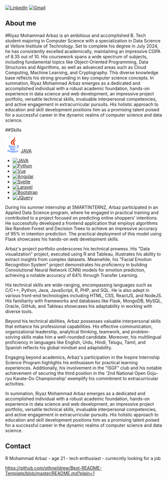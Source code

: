 
<a name="readme-top"></a>
[![LinkedIn][linkedin-shield]][linkedin-url]
[![Gmail][mail-shield]][Gmail-url]

## About me
#Riyaz Mohammad Arbaz
is an ambitious and accomplished B. Tech student majoring in Computer Science with a specialization in Data Science at Vellore Institute of Technology. Set to complete his degree in July 2024, he has consistently excelled academically, maintaining an impressive CGPA of 8.35 out of 10. His coursework spans a wide spectrum of subjects, including fundamental topics like Object-Oriented Programming, Data Structures and Algorithms, as well as advanced areas such as Cloud Computing, Machine Learning, and Cryptography. This diverse knowledge base reflects his strong grounding in key computer science concepts.
In summation, Riyaz Mohammad Arbaz emerges as a dedicated and accomplished individual with a robust academic foundation, hands-on experience in data science and web development, an impressive project portfolio, versatile technical skills, invaluable interpersonal competencies, and active engagement in extracurricular pursuits. His holistic approach to education and skill development positions him as a promising talent poised for a successful career in the dynamic realms of computer science and data science.

##Skills

<a href="https://github.com/arbazarshad/Mohammad_Arbaz/blob/main/images/java.png?raw=true"/> <img width="50px" src = "https://github.com/arbazarshad/Mohammad_Arbaz/blob/main/images/java%20(1).png" />JAVA</a>
* [![JAVA][Java]][java-url]
* [![Python][Python]][Python-url]
* [![Vue][Vue.js]][Vue-url]
* [![Angular][Angular.io]][Angular-url]
* [![Svelte][Svelte.dev]][Svelte-url]
* [![Laravel][Laravel.com]][Laravel-url]
* [![Bootstrap][Bootstrap.com]][Bootstrap-url]
* [![JQuery][JQuery.com]][JQuery-url]


During his summer internship at SMARTINTERNZ, Arbaz participated in an Applied Data Science program, where he engaged in practical training and contributed to a project focused on predicting online shoppers' intentions. He successfully developed a frontend application that employs algorithms like Random Forest and Decision Trees to achieve an impressive accuracy of 95% in intention prediction. The practical deployment of this model using Flask showcases his hands-on web development skills.

Arbaz's project portfolio underscores his technical prowess. His "Data visualization" project, executed using R and Tableau, illustrates his ability to extract insights from complex datasets. Meanwhile, his "Facial Emotion Recognition System" project demonstrates his proficiency in building Convolutional Neural Network (CNN) models for emotion prediction, achieving a notable accuracy of 64% through Transfer Learning.

His technical skills are wide-ranging, encompassing languages such as C/C++, Python, Java, JavaScript, R, PHP, and SQL. He is also adept in various front-end technologies including HTML, CSS, ReactJS, and NodeJS. His familiarity with frameworks and databases like Flask, MongoDB, MySQL, Oracle, GitHub, and Tableau showcases his adaptability in working with diverse tools.

Beyond his technical abilities, Arbaz possesses valuable interpersonal skills that enhance his professional capabilities. His effective communication, organizational leadership, analytical thinking, teamwork, and problem-solving skills make him a well-rounded candidate. Moreover, his multilingual proficiency in languages like English, Urdu, Hindi, Telugu, Tamil, and Spanish reflects his global mindset and adaptability.

Engaging beyond academics, Arbaz's participation in the Inspire Internship Science Program highlights his enthusiasm for practical learning experiences. Additionally, his involvement in the "ISGF" club and his notable achievement of securing the third position in the '2nd National Open Goju-ryu Karate-Do Championship' exemplify his commitment to extracurricular activities.

In summation, Riyaz Mohammad Arbaz emerges as a dedicated and accomplished individual with a robust academic foundation, hands-on experience in data science and web development, an impressive project portfolio, versatile technical skills, invaluable interpersonal competencies, and active engagement in extracurricular pursuits. His holistic approach to education and skill development positions him as a promising talent poised for a successful career in the dynamic realms of computer science and data science.



## Contact

R Mohammad Arbaz - age 21 - tech enthusiast - currecntly looking for a job

[linkedin-shield]: https://img.shields.io/badge/-LinkedIn-black.svg?style=for-the-badge&logo=linkedin&colorB=555
[linkedin-url]: https://linkedin.com/in/othneildrew
[mail-shield]: https://img.shields.io/badge/-Gmail-blue.svg?style=for-the-badge&logo=Gmail&colorB=555
[Gmail-url]: https://mail.google.com/mail/u/0/#inbox?compose=jrjtWvNBjpwzkQCfLPGsnCgdfLrRDWczHxjHjBxhjgZkdjHWPDStXPJDVRrtRVDrgXLQGdnJ


[JAVA]: https://img.shields.io/badge/Java-E76F00?style=for-the-badge&logo=https://github.com/arbazarshad/Mohammad_Arbaz/blob/main/images/java%20(1).png&logoColor=Orange
[Java-url]:https://java.org/
[python]: https://img.shields.io/badge/Python-20232A?style=for-the-badge&logo=Pthon&logoColor=61DAFB
[Python-url]: https://Python.org/
[Vue.js]: https://img.shields.io/badge/Vue.js-35495E?style=for-the-badge&logo=vuedotjs&logoColor=4FC08D
[Vue-url]: https://vuejs.org/
[Angular.io]: https://img.shields.io/badge/Angular-DD0031?style=for-the-badge&logo=angular&logoColor=white
[Angular-url]: https://angular.io/
[Svelte.dev]: https://img.shields.io/badge/Svelte-4A4A55?style=for-the-badge&logo=svelte&logoColor=FF3E00
[Svelte-url]: https://svelte.dev/
[Laravel.com]: https://img.shields.io/badge/Laravel-FF2D20?style=for-the-badge&logo=laravel&logoColor=white
[Laravel-url]: https://laravel.com
[Bootstrap.com]: https://img.shields.io/badge/Bootstrap-563D7C?style=for-the-badge&logo=bootstrap&logoColor=white
[Bootstrap-url]: https://getbootstrap.com
[JQuery.com]: https://img.shields.io/badge/jQuery-0769AD?style=for-the-badge&logo=jquery&logoColor=white
[JQuery-url]: https://jquery.com 



https://github.com/othneildrew/Best-README-Template/blob/master/README.md?plain=1

